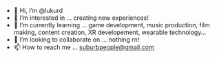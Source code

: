 - 👋 Hi, I’m @lukurd
- 👀 I’m interested in ... creating new experiences!
- 🌱 I’m currently learning ... game development, music production, film making, content creation, XR developement, wearable technology...
- 💞️ I’m looking to collaborate on ... nothing rn!
- 📫 How to reach me ... suburbpeople@gmail.com

<!---
lukurd/lukurd is a ✨ special ✨ repository because its `README.md` (this file) appears on your GitHub profile.
You can click the Preview link to take a look at your changes.
--->
